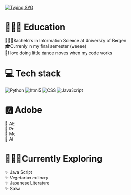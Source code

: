 

<!-- Github typing effect: https://github.com/denvercoder1/readme-typing-svg -->
[![Typing SVG](https://readme-typing-svg.demolab.com?font=Pixelify+Sans&size=30&duration=3500&pause=600&color=B298FF&center=true&vCenter=true&random=false&width=1200&height=140&lines=%F0%9F%93%A2+Hey+there;%F0%9F%93%A2+I+am++Shrutha!;%F0%9F%93%A2+and+this+is+my+Github+(PRO)file)](https://git.io/typing-svg)

# 👩🏾‍🎓 Education
👩🏾‍💻Bachelors in Information Science at University of Bergen </br>
🎓Currenly in my final semester (weeee) </br>
💜I love doing little dance moves when my code works <br>


# 💻 Tech stack
<img src="https://img.shields.io/badge/Python-%2314354C.svg?style=flat-square&logo=python&logoColor=white" alt="Python">
<img alt="html5" src="https://img.shields.io/badge/-HTML5-E34F26?style=flat-square&logo=html5&logoColor=white"/>
<img src="https://img.shields.io/badge/CSS-%231572B6.svg?style=flat-square&logo=css3&logoColor=white" alt="CSS">
<img src="https://img.shields.io/badge/JavaScript-%23F7DF1E.svg?style=flat-square&logo=javascript&logoColor=black" alt="JavaScript">


# 🅰️ Adobe 
💜 AE </br>
💜 Pr </br>
💜 Me </br>
💜 Ai </br>

# 🧙🏾‍♀️Currently Exploring
✨ Java Script </br>
✨ Vegetarian culinary </br>
✨ Japanese Literature </br>
✨ Salsa </br>
